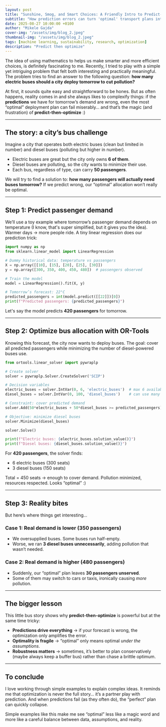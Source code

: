 ```yaml
---
layout: post
title: "Sunshine, Smog, and Smart Choices: A Friendly Intro to Predict-then-Optimize"
subtitle: "How prediction errors can turn 'optimal' transport plans into fragile ones"
date: 2025-08-27 10:00:00 +0100
author: "Mikele Gajda"
cover-img: "/assets/img/blog_2.jpeg"    
thumbnail-img: "/assets/img/blog_2.jpeg"  
tags: [machine learning, sustainability, research, optimization]                                        
description: "Predict then optimize"
---
```


The idea of using mathematics to helps us make smarter and more efficient choices, is definitely fascinating to me. Recently, I tried to play with a simple yet intriguing problem that felt both interesting and practically meaningful. The problem tries to find an answer to the following question: **how many electric buses should a city deploy tomorrow to cut pollution?**  

At first, it sounds quite easy and straightforward to be hones. But as often happens, reality comes in and she always likes to complexify things: if the **predictions** we have for tomorrow’s demand are wrong, even the most “optimal” deployment plan can fail miserably… and that’s the magic (and frustration) of **predict-then-optimize** :)  

---

## The story: a city’s bus challenge  

Imagine a city that operates both electric buses (clean but limited in number) and diesel buses (polluting but higher in number).  
- Electric buses are great but the city only owns **6 of them**.  
- Diesel buses are polluting, so the city wants to minimize their use.  
- Each bus, regardless of type, can carry **50 passengers**.  

We will try to find a solution to: **how many passengers will actually need buses tomorrow?** If we predict wrong, our “optimal” allocation won’t really be optimal.  

---

## Step 1: Predict passenger demand  

We’ll use a toy example where tomorrow’s passenger demand depends on temperature (I know, that's super simplified, but it gives you the idea). Warmer days → more people ride. A tiny linear regression does our prediction trick:  

```python
import numpy as np
from sklearn.linear_model import LinearRegression

# Dummy historical data: temperature vs passengers
X = np.array([[10], [15], [20], [25], [30]])
y = np.array([300, 350, 400, 450, 480])  # passengers observed

# Train the model
model = LinearRegression().fit(X, y)

# Tomorrow’s forecast: 22°C
predicted_passengers = int(model.predict([[22]])[0])
print(f"Predicted passengers: {predicted_passengers}")
````

Let's say the model predicts **420 passengers** for tomorrow.

---

## Step 2: Optimize bus allocation with OR-Tools

Knowing this forecast, the city now wants to deploy buses. The goal: cover all predicted passengers while minimizing the number of diesel-powered buses use.

```python
from ortools.linear_solver import pywraplp

# Create solver
solver = pywraplp.Solver.CreateSolver('SCIP')

# Decision variables
electric_buses = solver.IntVar(0, 6, 'electric_buses')  # max 6 available
diesel_buses = solver.IntVar(0, 100, 'diesel_buses')    # can use many

# Constraint: cover predicted demand
solver.Add(50*electric_buses + 50*diesel_buses >= predicted_passengers)

# Objective: minimize diesel buses
solver.Minimize(diesel_buses)

solver.Solve()

print(f"Electric buses: {electric_buses.solution_value()}")
print(f"Diesel buses: {diesel_buses.solution_value()}")
```

For **420 passengers**, the solver finds:

* 6 electric buses (300 seats)
* 3 diesel buses (150 seats)

Total = 450 seats → enough to cover demand. Pollution minimized, resources respected. Looks “optimal” :)

---

## Step 3: Reality bites

But here’s where things get interesting…

### Case 1: Real demand is lower (350 passengers)

* We oversupplied buses. Some buses run half-empty.
* Worse, we ran **3 diesel buses unnecessarily**, adding pollution that wasn’t needed.

### Case 2: Real demand is higher (480 passengers)

* Suddenly, our “optimal” plan leaves **30 passengers unserved**.
* Some of them may switch to cars or taxis, ironically causing *more* pollution.

---

## The bigger lesson

This little bus story shows why **predict-then-optimize** is powerful but at the same time tricky:

* **Predictions drive everything** → if your forecast is wrong, the optimization only amplifies the error.
* **Optimality is fragile** → “optimal” only means optimal *under the assumptions*.
* **Robustness matters** → sometimes, it’s better to plan conservatively (maybe always keep a buffer bus) rather than chase a brittle optimum.

---

## To conclude

I love working through simple examples to explain complex ideas. It reminds me that optimization is never the full story… it’s a partner play with prediction. And when predictions fail (as they often do), the “perfect” plan can quickly collapse.

Simple examples like this make me see “optimal” less like a magic word and more like a careful balance between data, assumptions, and reality.

